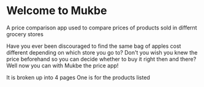 <h1>Welcome to Mukbe</h1>

A price comparison app used to compare prices of products sold in differnt grocery stores

Have you ever been discouraged to find the same bag of apples cost different depending on which store you go to?
Don't you wish you knew the price beforehand so you can decide whether to buy it right then and there?
Well now you can with Mukbe the price app!

It is broken up into 4 pages
One is for the products listed